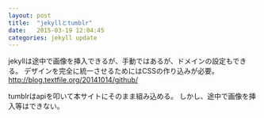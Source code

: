 ```yaml
---
layout: post
title:  "jekyllとtumblr"
date:   2015-03-19 12:04:45
categories: jekyll update
---
```

jekyllは途中で画像を挿入できるが、手動ではあるが、ドメインの設定もできる。
デザインを完全に統一させるためにはCSSの作り込みが必要。
http://blog.textfile.org/20141014/github/

tumblrはapiを叩いて本サイトにそのまま組み込める。
しかし、途中で画像を挿入等はできない。